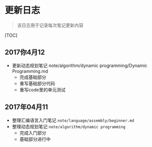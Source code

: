 # 更新日志

> 该日志用于记录每次笔记更新内容

[TOC]

## 2017你4月12

- 更新动态规划笔记 note/algorithm/dynamic programming/Dynamic Programming.md
  - 完成基础部分
  - 重写基础部分代码
  - 重写code里的单元测试



## 2017年04月11

- 整理汇编语言入门笔记 `note/language/assembly/beginner.md`
- 整理动态规划笔记 `note/algorithm/dynamic programming`
  - 完成入门部分
  - 基础部分进行中